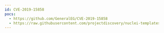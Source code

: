 ```yaml
---
id: CVE-2019-15858
pocs:
  - https://github.com/GeneralEG/CVE-2019-15858
  - https://raw.githubusercontent.com/projectdiscovery/nuclei-templates/master/cves/CVE-2019-15858.yaml
---
```

